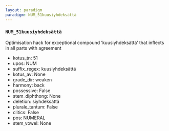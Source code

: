 ```yaml
---
layout: paradigm
paradigm: NUM_51kuusiyhdeksättä
---
```

### ` NUM_51kuusiyhdeksättä `

Optimisation hack for exceptional compound ’kuusiyhdeksättä’ that inflects in all parts with agreement
* kotus_tn: 51
* upos: NUM
* suffix_regex: kuusiyhdeksättä
* kotus_av: None
* grade_dir: weaken
* harmony: back
* possessive: False
* stem_diphthong: None
* deletion: siyhdeksättä
* plurale_tantum: False
* clitics: False
* pos: NUMERAL
* stem_vowel: None

